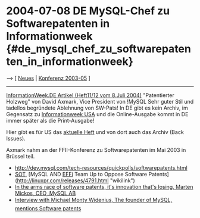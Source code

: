 # 2004-07-08 DE MySQL-Chef zu Softwarepatenten in Informationweek {#de_mysql_chef_zu_softwarepatenten_in_informationweek}

\--\> \[ [ Neues](SwpatcninoDe "wikilink") \| [ Konferenz
2003-05](Swpparl035En "wikilink") \]

------------------------------------------------------------------------

[InformationWeek.DE Artikel (Heft11/12 vom 8.Juli
2004)](http://www.informationweek.de/index.php3?/heft/inhalt.htm "wikilink")
\"Patentierter Holzweg\" von David Axmark, Vice President von !MySQL
Sehr guter Stil und tadellos begründete Ablehnung von SW-Pats! In DE
gibt es kein Archiv, im Gegensatz zu [Informationweek
USA](http://www.informationweek.com/ "wikilink") und die Online-Ausgabe
kommt in DE immer später als die Print-Ausgabe!

Hier gibt es für US das [aktuelle
Heft](http://www.informationweek.com/thisweek/ "wikilink") und von dort
auch das Archiv (Back Issues).

Axmark nahm an der FFII-Konferenz zu Softwarepatenten im Mai 2003 in
Brüssel teil.

-   <http://dev.mysql.com/tech-resources/quickpolls/softwarepatents.html>
-   [SOT](http://www.sot.com/en/press/2004-10-05_SOT_TOP15_GROWTH.txt "wikilink"),
    [MySQL AND [EFFi](EFFi "wikilink") Team Up to Oppose Software
    Patents](http://linuxpr.com/releases/4791.html "wikilink")
-   [In the arms race of software patents, it\'s innovation that\'s
    losing, Marten Mickos, CEO, MySQL
    AB](http://www.alwayson-network.com/comments.php?id=P5141_0_4_0_C "wikilink")
-   [Interview with Michael Monty Widenius, The founder of MySQL,
    mentions Software
    patents](http://www.swbusiness.fi/portal/55/?id=1076 "wikilink")
